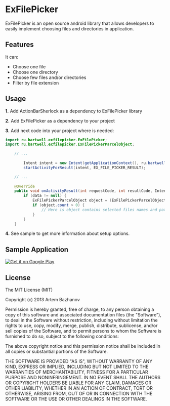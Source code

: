 ExFilePicker
============

ExFilePicker is an open source android library that allows developers to easily implement choosing files and directories in application.

## Features

It can:
* Choose one file
* Choose one directory
* Choose few files and/or directories
* Filter by file extension

## Usage

__1.__ Add ActionBarSherlock as a dependency to ExFilePicker library

__2.__ Add ExFilePicker as a dependency to your project

__3.__ Add next code into your project where is needed:

```java
import ru.bartwell.exfilepicker.ExFilePicker;
import ru.bartwell.exfilepicker.ExFilePickerParcelObject;

	// ...
	
		Intent intent = new Intent(getApplicationContext(), ru.bartwell.exfilepicker.ExFilePickerActivity.class);
		startActivityForResult(intent, EX_FILE_PICKER_RESULT);

	// ...
	
	@Override
	public void onActivityResult(int requestCode, int resultCode, Intent data) {
		if (data != null) {
			ExFilePickerParcelObject object = (ExFilePickerParcelObject) data.getParcelableExtra(ExFilePickerParcelObject.class.getCanonicalName());
			if (object.count > 0) {
				// Here is object contains selected files names and path
			}
		}
	}
```
__4.__ See sample to get more information about setup options.


## Sample Application

[![Get it on Google Play](http://www.android.com/images/brand/get_it_on_play_logo_small.png)](http://play.google.com/store/apps/details?id=ru.bartwell.exfilepickersample)


## License

The MIT License (MIT)

Copyright (c) 2013 Artem Bazhanov

Permission is hereby granted, free of charge, to any person obtaining a copy of
this software and associated documentation files (the "Software"), to deal in
the Software without restriction, including without limitation the rights to
use, copy, modify, merge, publish, distribute, sublicense, and/or sell copies of
the Software, and to permit persons to whom the Software is furnished to do so,
subject to the following conditions:

The above copyright notice and this permission notice shall be included in all
copies or substantial portions of the Software.

THE SOFTWARE IS PROVIDED "AS IS", WITHOUT WARRANTY OF ANY KIND, EXPRESS OR
IMPLIED, INCLUDING BUT NOT LIMITED TO THE WARRANTIES OF MERCHANTABILITY, FITNESS
FOR A PARTICULAR PURPOSE AND NONINFRINGEMENT. IN NO EVENT SHALL THE AUTHORS OR
COPYRIGHT HOLDERS BE LIABLE FOR ANY CLAIM, DAMAGES OR OTHER LIABILITY, WHETHER
IN AN ACTION OF CONTRACT, TORT OR OTHERWISE, ARISING FROM, OUT OF OR IN
CONNECTION WITH THE SOFTWARE OR THE USE OR OTHER DEALINGS IN THE SOFTWARE.
